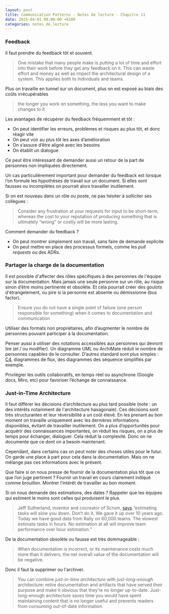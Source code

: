 ```yaml
---
layout: post
title: Communication Patterns - Notes de lecture - Chapitre 11
date: 2025-04-01 00:00:00 +0100
categories: notes_de_lecture
---
```

### Feedback
Il faut prendre du feedback tôt et souvent. 

> One mistake that many people make is putting a lot of time and effort into their work before they get any feedback on it. 
> This can waste effort and money as well as impact the architectural design of a system. 
> This applies both to individuals and teams.

Plus on travaille en tunnel sur un document, plus on est exposé au biais des coûts irrécupérables

> the longer you work on something, the less you want to make changes to it

Les avantages de récupérer du feedback fréquemment et tôt : 
- On peut identifier les erreurs, problèmes et risques au plus tôt, et donc réagir vite
- On peut voir au plus tôt les axes d’amélioration
- On s’assure d’être aligné avec les besoins
- On établit un dialogue 

Ce peut être intéressant de demander aussi un retour de la part de personnes non impliquées directement. 

Un cas particulièrement important  pour demander du feedback est lorsque l‘on formule les hypothèses de travail sur un document. 
Si elles sont fausses ou incomplètes on pourrait alors travailler inutilement. 

Si on est nouveau dans un rôle ou poste, ne pas hésiter à solliciter ses collègues : 

> Consider any frustration at your requests for input to be short-term, whereas the cost to your reputation of producing something that is ultimately “wrong” or costly will be more lasting.

Comment demander du feedback ? 
- On peut montrer simplement son travail, sans faire de demande explicite
- On peut mettre en place des processus formels, comme les *pull requests* ou des ADRs.

### Partager la charge de la documentation
Il est possible d'affecter des rôles spécifiques à des personnes de l'équipe sur la documentation. 
Mais jamais une seule personne sur un rôle, au risque sinon d’être moins pertinente et obsolète. 
Et cela pourrait créer des goulots d'étrangelement, ou pire si la personne est absente ou démissionne (bus factor). 

> Ensure you do not have a single point of failure (one person responsible for something) when it comes to documentation and communication

Utiliser des formats non propriétaires, afin d’augmenter le nombre de personnes pouvant participer à la documentation. 

Penser aussi à utiliser des notations accessibles aux personnes qui devront lire (et / ou modifier). 
Un diagramme UML ou ArchiMate réduit le nombre de personnes capables de le consulter. 
D’autres standard sont plus simples : [C4](https://c4model.com/), diagrammes de flux, des diagrammes des séquence simplifiés par exemple. 

Privilégier les outils collaboratifs, en temps réel ou asynchrone (Google docs, Miro, etc) pour favoriser l’échange de connaissance. 

### Just-in-Time Architecture
Il faut différer les décisions d’architecture au plus tard possible (note : un des intérêts notamment de l'architecture haxagonale). 
Ces décisions sont très structurantes et leur réversibilité a un coût élevé. 
En les prenant au bon moment on travaille uniquement avec les dernières informations disponibles, évitant de travailler inutilement. 
On a plus d’opportunités pour acquérir des connaissances importantes, on réduit les risques, on a plus de temps pour échanger, dialoguer. 
Cela réduit la complexité. 
Donc on ne documente que ce dont on a besoin maintenant. 

Cependant, dans certains cas on peut noter des choses utiles pour le futur. 
On garde une place à part pour cela dans la documentation. 
Mais on ne mélange pas ces informations avec le présent. 

Que faire si on nous presse de fournir de la documentation plus tôt que ce que l’on juge pertinent ? 
Fournir un travail en cours clairement indiqué comme brouillon. 
Montrer l’intérêt de travailler au bon moment. 

Si on nous demande des estimations, des dates ? 
Rappeler que les équipes qui estiment le moins sont celles qui produisent le plus. 

> Jeff Sutherland, inventor and cocreator of Scrum, [says](https://www.quora.com/What-are-the-techniques-set-by-the-Scrum-guidelines-for-a-task-estimation-in-sprint-planning-Are-there-any-limitations-to-these-techniques) “estimating tasks will slow you down. Don’t do it. We gave it up over 10 years ago. Today we have good data from Rally on 60,000 teams. The slowest estimate tasks in hours. No estimation at all will improve team performance over hour estimation.”

De la documentation obsolète ou fausse est très dommageable : 

> When documentation is incorrect, or its maintenance costs much more than it delivers, the net overall value of the documentation will be negative.

Donc il faut la supprimer ou l'archiver. 

> You can combine *just-in-time architecture* with *just-long-enough* architecture: retire documentation and artifacts that have served their purpose and make it obvious that they’re no longer up-to-date. Just-long-enough architecture saves time you would have spent maintaining content that is no longer useful and prevents readers from consuming out-of-date information.